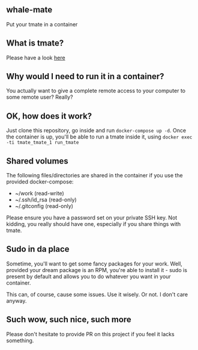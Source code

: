 whale-mate
----------
Put your tmate in a container

What is tmate?
--------------
Please have a look [here](https://tmate.io/)

Why would I need to run it in a container?
------------------------------------------
You actually want to give a complete remote access to your computer
to some remote user? Really?

OK, how does it work?
---------------------
Just clone this repository, go inside and run `docker-compose up -d`. Once the
container is up, you'll be able to run a tmate inside it, using
`docker exec -ti tmate_tmate_1 run_tmate`

Shared volumes
--------------
The following files/directories are shared in the container if you use the
provided docker-compose:
- ~/work (read-write)
- ~/.ssh/id_rsa (read-only)
- ~/.gitconfig (read-only)

Please ensure you have a password set on your private SSH key. Not kidding, you
really should have one, especially if you share things with tmate.

Sudo in da place
----------------
Sometime, you'll want to get some fancy packages for your work. Well, provided
your dream package is an RPM, you're able to install it - sudo is present by
default and allows you to do whatever you want in your container.

This can, of course, cause some issues. Use it wisely. Or not. I don't care
anyway.

Such wow, such nice, such more
------------------------------
Please don't hesitate to provide PR on this project if you feel it lacks
something.
